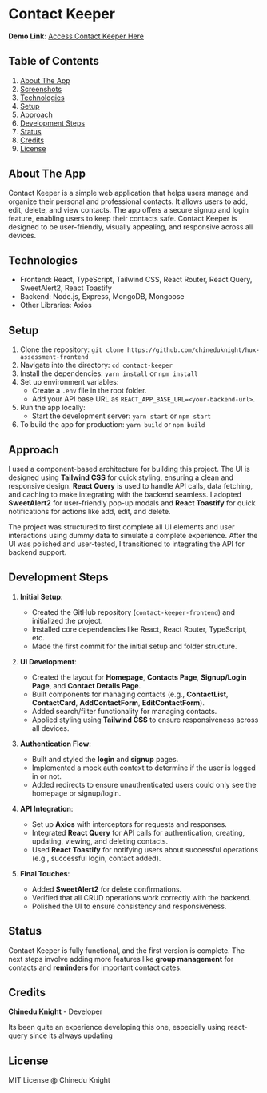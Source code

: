 # Contact Keeper

**Demo Link**: [Access Contact Keeper Here](https://knightcontactkeeper.netlify.app/)

## Table of Contents

1. [About The App](#about-the-app)
2. [Screenshots](#screenshots)
3. [Technologies](#technologies)
4. [Setup](#setup)
5. [Approach](#approach)
6. [Development Steps](#development-steps)
7. [Status](#status)
8. [Credits](#credits)
9. [License](#license)

## About The App

Contact Keeper is a simple web application that helps users manage and organize their personal and professional contacts. It allows users to add, edit, delete, and view contacts. The app offers a secure signup and login feature, enabling users to keep their contacts safe. Contact Keeper is designed to be user-friendly, visually appealing, and responsive across all devices.

## Technologies

- Frontend: React, TypeScript, Tailwind CSS, React Router, React Query, SweetAlert2, React Toastify
- Backend: Node.js, Express, MongoDB, Mongoose
- Other Libraries: Axios

## Setup

1. Clone the repository: `git clone https://github.com/chineduknight/hux-assessment-frontend`
2. Navigate into the directory: `cd contact-keeper`
3. Install the dependencies: `yarn install` or `npm install`
4. Set up environment variables:
   - Create a `.env` file in the root folder.
   - Add your API base URL as `REACT_APP_BASE_URL=<your-backend-url>`.
5. Run the app locally:
   - Start the development server: `yarn start` or `npm start`
6. To build the app for production: `yarn build` or `npm build`

## Approach

I used a component-based architecture for building this project. The UI is designed using **Tailwind CSS** for quick styling, ensuring a clean and responsive design. **React Query** is used to handle API calls, data fetching, and caching to make integrating with the backend seamless. I adopted **SweetAlert2** for user-friendly pop-up modals and **React Toastify** for quick notifications for actions like add, edit, and delete.

The project was structured to first complete all UI elements and user interactions using dummy data to simulate a complete experience. After the UI was polished and user-tested, I transitioned to integrating the API for backend support.

## Development Steps

1. **Initial Setup**:

   - Created the GitHub repository (`contact-keeper-frontend`) and initialized the project.
   - Installed core dependencies like React, React Router, TypeScript, etc.
   - Made the first commit for the initial setup and folder structure.

2. **UI Development**:

   - Created the layout for **Homepage**, **Contacts Page**, **Signup/Login Page**, and **Contact Details Page**.
   - Built components for managing contacts (e.g., **ContactList**, **ContactCard**, **AddContactForm**, **EditContactForm**).
   - Added search/filter functionality for managing contacts.
   - Applied styling using **Tailwind CSS** to ensure responsiveness across all devices.

3. **Authentication Flow**:

   - Built and styled the **login** and **signup** pages.
   - Implemented a mock auth context to determine if the user is logged in or not.
   - Added redirects to ensure unauthenticated users could only see the homepage or signup/login.

4. **API Integration**:

   - Set up **Axios** with interceptors for requests and responses.
   - Integrated **React Query** for API calls for authentication, creating, updating, viewing, and deleting contacts.
   - Used **React Toastify** for notifying users about successful operations (e.g., successful login, contact added).

5. **Final Touches**:
   - Added **SweetAlert2** for delete confirmations.
   - Verified that all CRUD operations work correctly with the backend.
   - Polished the UI to ensure consistency and responsiveness.

## Status

Contact Keeper is fully functional, and the first version is complete. The next steps involve adding more features like **group management** for contacts and **reminders** for important contact dates.

## Credits

**Chinedu Knight** - Developer

Its been quite an experience developing this one, especially using react-query since its always updating

## License

MIT License @ Chinedu Knight
